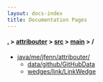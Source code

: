 ```yaml
---
layout: docs-index
title: Documentation Pages
---
```

#### [.](./../../../index) > [attribouter](./../../index) > [src](./../index) > [main](./index) > **/**

- [java/me/jfenn/attribouter/](java/me/jfenn/attribouter)
	- [data/github/GitHubData](java/me/jfenn/attribouter/data/github/GitHubData)
	- [wedges/link/LinkWedge](java/me/jfenn/attribouter/wedges/link/LinkWedge)
